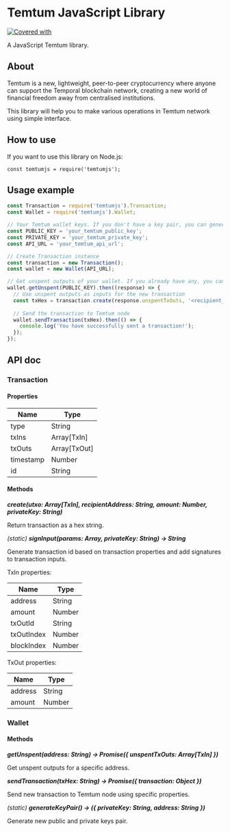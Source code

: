 # Temtum JavaScript Library

[![Covered with][jest-icon]][jest-link]

A JavaScript Temtum library.

## About

Temtum is a new, lightweight, peer-to-peer cryptocurrency where anyone can support the Temporal blockchain network, creating a new world of financial freedom away from centralised institutions.

This library will help you to make various operations in Temtum network using simple interface.

## How to use

If you want to use this library on Node.js:

```
const temtumjs = require('temtumjs');
```

## Usage example

```javascript
const Transaction = require('temtumjs').Transaction;
const Wallet = require('temtumjs').Wallet;

// Your Temtum wallet keys. If you don't have a key pair, you can generate one using Wallet.generateKeyPair method
const PUBLIC_KEY = 'your_temtum_public_key';
const PRIVATE_KEY = 'your_temtum_private_key';
const API_URL = 'your_temtum_api_url';

// Create Transaction instance
const transaction = new Transaction();
const wallet = new Wallet(API_URL);

// Get unspent outputs of your wallet. If you already have any, you can add it using Transaction.addInput method
wallet.getUnspent(PUBLIC_KEY).then((response) => {
  // Use unspent outputs as inputs for the new transaction
  const txHex = transaction.create(response.unspentTxOuts, '<recipient_address>', <amount>, PRIVATE_KEY);
  
  // Send the transaction to Temtum node
  wallet.sendTransaction(txHex).then(() => {
    console.log('You have successfully sent a transaction!');
  });
});
```

## API doc

### Transaction

#### Properties

|Name|Type|
|----|----|
|type|String|
|txIns|Array[TxIn]|
|txOuts|Array[TxOut]|
|timestamp|Number|
|id|String|

#### Methods

**_create(utxo: Array[TxIn], recipientAddress: String, amount: Number, privateKey: String)_**

Return transaction as a hex string.

*(static)* **_signInput(params: Array, privateKey: String) -> String_**

Generate transaction id based on transaction properties and add signatures to transaction inputs.

TxIn properties:

|Name|Type|
|----|----|
|address|String|
|amount|Number|
|txOutId|String|
|txOutIndex|Number|
|blockIndex|Number|

TxOut properties:

|Name|Type|
|----|----|
|address|String|
|amount|Number|

### Wallet

#### Methods

**_getUnspent(address: String) -> Promise({ unspentTxOuts: Array[TxIn] })_**

Get unspent outputs for a specific address.

**_sendTransaction(txHex: String) -> Promise({ transaction: Object })_**

Send new transaction to Temtum node using specific properties.

*(static)* **_generateKeyPair() -> ({ privateKey: String, address: String })_**

Generate new public and private keys pair.

[jest-icon]: https://img.shields.io/badge/Covered%20with-Jest-brightgreen.svg

[jest-link]: https://jestjs.io/

[npm-link]: https://www.npmjs.com/package/temtumjs

